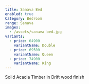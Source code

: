 ```yaml
---
title: Sanava Bed
enabled: true
Category: Bedroom
range: Sanava
images:
  - /assets/sanava bed.jpg
variants:
  - price: 64900
    variantName: Double
  - price: 69500
    variantName: Queen
  - price: 74900
    variantName: King
---
```

Solid Acacia Timber in Drift wood finish